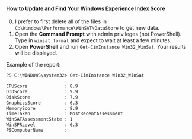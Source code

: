#### How to Update and Find Your Windows Experience Index Score
0. I prefer to first delete all of the files in `C:\Windows\Performance\WinSAT\DataStore` to get new data.
1. Open the __Command Prompt__ with admin privileges (not PowerShell). Type in `winsat formal` and expect to wait at least a few minutes.
2. Open __PowerShell__ and run `Get-CimInstance Win32_WinSat`. Your results will be displayed.

Example of the report:
``` cmd
PS C:\WINDOWS\system32> Get-CimInstance Win32_WinSat

CPUScore              : 8.9
D3DScore              : 9.9
DiskScore             : 7.9
GraphicsScore         : 6.3
MemoryScore           : 8.9
TimeTaken             : MostRecentAssessment
WinSATAssessmentState : 1
WinSPRLevel           : 6.3
PSComputerName        :
```
